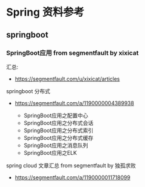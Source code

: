 # Spring 资料参考

## springboot

### SpringBoot应用 from segmentfault by xixicat

汇总:

- https://segmentfault.com/u/xixicat/articles

springboot 分布式

- https://segmentfault.com/a/1190000004389938

    - SpringBoot应用之配置中心
    - SpringBoot应用之分布式会话
    - SpringBoot应用之分布式索引
    - SpringBoot应用之分布式缓存
    - SpringBoot应用之消息队列
    - SpringBoot应用之ELK

spring cloud 文章汇总 from  segmentfault by 独孤求败 

- https://segmentfault.com/a/1190000011718099
